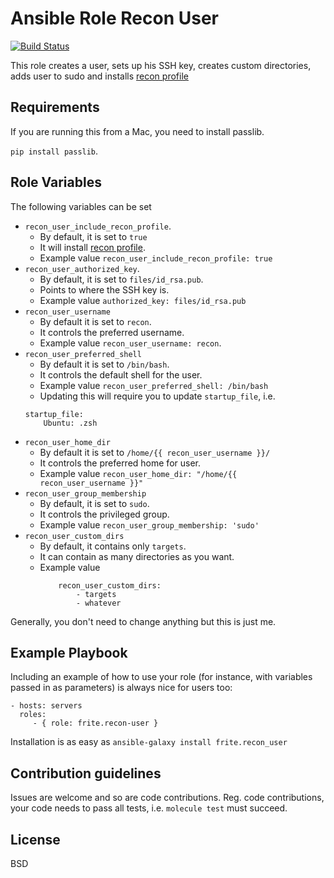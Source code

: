 Ansible Role Recon User
=========
[![Build Status](https://travis-ci.org/frite/ansible-role-recon-user.svg?branch=master)](https://travis-ci.org/frite/ansible-role-recon-user)


This role creates a user, sets up his SSH key, creates custom directories,
adds user to sudo and installs [recon profile](https://github.com/nahamsec/recon_profile)

Requirements
------------
If you are running this from a Mac, you need to install passlib.

`pip install passlib`.


Role Variables
--------------
The following variables can be set

* `recon_user_include_recon_profile`.
    - By default, it is set to `true`
    - It will install [recon profile](https://github.com/nahamsec/recon_profile).
    - Example value `recon_user_include_recon_profile: true`
* `recon_user_authorized_key`.
    - By default, it is set to `files/id_rsa.pub`.
    - Points to where the SSH key is.
    - Example value `authorized_key: files/id_rsa.pub`
* `recon_user_username`
    - By default it is set to `recon`.
    - It controls the preferred username.
    - Example value `recon_user_username: recon`.
* `recon_user_preferred_shell`
    - By default it is set to `/bin/bash`. 
    - It controls the default shell for the user.
    - Example value `recon_user_preferred_shell: /bin/bash`
    - Updating this will require you to update `startup_file`, i.e. 
    ```
    startup_file:
        Ubuntu: .zsh
    ```
* `recon_user_home_dir`
    - By default it is set to `/home/{{ recon_user_username }}/`
    - It controls the preferred home for user.
    - Example value `recon_user_home_dir: "/home/{{ recon_user_username }}"`
* `recon_user_group_membership`
    - By default, it is set to `sudo`.
    - It controls the privileged group.
    - Example value `recon_user_group_membership: 'sudo'`
* `recon_user_custom_dirs`
    - By default, it contains only `targets`.
    - It can contain as many directories as you want.
    - Example value
        ```
            recon_user_custom_dirs:
                - targets
                - whatever
        ```
      
 Generally, you don't need to change anything but this is just me.

Example Playbook
----------------

Including an example of how to use your role (for instance, with variables
passed in as parameters) is always nice for users too:

    - hosts: servers
      roles:
         - { role: frite.recon-user }

Installation is as easy as `ansible-galaxy install frite.recon_user`

Contribution guidelines
----------------------

Issues are welcome and so are code contributions.
Reg. code contributions, your code needs to pass all tests,
i.e. `molecule test` must succeed.

License
-------

BSD


